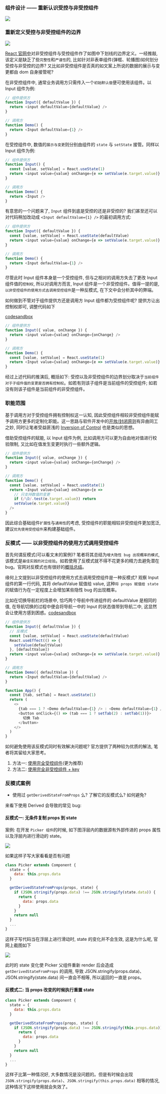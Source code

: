 ### 组件设计 —— 重新认识受控与非受控组件

![](http://with.muyunyun.cn/21ec115261725fc7a37543143c1e89ed.jpg-400)

### 重新定义受控与非受控组件的边界

![](http://with.muyunyun.cn/3e1327ce86f89d2763d8fed9c169887d.jpg-400)

[React 官网中](https://reactjs.org/docs/uncontrolled-components.html)对非受控组件与受控组件作了如图中下划线的边界定义。一经推敲, 该定义是缺乏了些`完整性`和`严谨性`的, 比如针对非表单组件(弹框、轮播图)如何划分受控与非受控的边界? 又比如非受控组件是否真的如文案上所说的数据的展示与变更都由 dom 自身接管呢?

在非受控组件中, 通常业务调用方只需传入一个`初始默认值`便可使用该组件。以 Input 组件为例:

```js
// 组件提供方
function Input({ defaultValue }) {
  return <input defaultValue={defaultValue} />
}

// 调用方
function Demo() {
  return <Input defaultValue={1} />
}
```

在受控组件中, 数值的`展示与变更`则分别由组件的 `state` 与 `setState` 接管。同样以 Input 组件为例:

```js
// 组件提供方
function Input() {
  const [value, setValue] = React.useState(1)
  return <input value={value} onChange={e => setValue(e.target.value)} />
}

// 调用方
function Demo() {
  return <Input />
}
```

有意思的一个问题来了, `Input` 组件到底是受控的还是非受控的? 我们甚至还可以对代码稍加改动成 `<Input defaultValue={1} />` 的最初调用方式:

```js
// 组件提供方
function Input({ defaultValue }) {
  const [value, setValue] = React.useState(defaultValue)
  return <input value={value} onChange={e => setValue(e.target.value)} />
}

// 调用方
function Demo() {
  return <Input defaultValue={1} />
}
```

尽管此时 Input 组件本身是一个受控组件, 但与之相对的调用方失去了更改 Input 组件值的`控制权`, 所以对调用方而言, Input 组件是一个非受控组件。值得一提的是, `以非受控组件的使用方式去调用受控组件`是一种反模式, 在下文中会分析其中的弊端。

如何做到不管对于组件提供方还是调用方 Input 组件都为受控组件呢? 提供方让出控制权即可, 调整代码如下

[codesandbox](https://codesandbox.io/s/clever-montalcini-kysbg)

```js
// 组件提供方
function Input({ value, onChange }) {
  return <input value={value} onChange={onChange} />
}

// 调用方
function Demo() {
  const [value, setValue] = React.useState(1)
  return <Input value={value} onChange={e => setValue(e.target.value)} />
}
```

经过上述代码的推演后, 概括如下: 受控以及非受控组件的边界划分取决于`当前组件对于子组件值的变更是否拥有控制权`。如若有则该子组件是当前组件的受控组件; 如若没有则该子组件是当前组件的非受控组件。

### 职能范围

基于调用方对于受控组件拥有控制权这一认知, 因此受控组件相较非受控组件能赋予调用方更多的定制化职能。这一思路与软件开发中的[开放/封闭原则](https://baike.baidu.com/item/%E5%BC%80%E6%94%BE%E5%B0%81%E9%97%AD%E5%8E%9F%E5%88%99)有异曲同工之妙, 同时让笔者受益匪浅的 [Inversion of Control](https://kentcdodds.com/blog/inversion-of-control) 也是类似的思想。

借助受控组件的赋能, 以 Input 组件为例, 比如调用方可以更为自由地对值进行校验限制, 又比如在值发生变更时执行一些额外逻辑。

```js
// 组件提供方
function Input({ value, onChange }) {
  return <input value={value} onChange={onChange} />
}

// 调用方
function Demo() {
  const [value, setValue] = React.useState(1)
  return <Input value={value} onChange={e =>
    // 只支持数值的变更
    if (/\D/.test(e.target.value)) return
    setValue(e.target.value)}
  />
}
```

因此综合基础组件`扩展性`与`通用性`的考虑, 受控组件的职能相较非受控组件更加宽泛, 建议`优先使用受控组件`来构建基础组件。

### 反模式 —— 以非受控组件的使用方式调用受控组件

首先何谓反模式(可以看文末的案例)? 笔者将其总结为`增大隐性 bug 出现概率的模式`, 该模式是`最佳实践的对立经验`。如若使用了反模式就不得不花更多的精力去避免潜在 bug。官网对反模式也有很好的[概括总结](https://reactjs.org/blog/2018/06/07/you-probably-dont-need-derived-state.html#common-bugs-when-using-derived-state)。

缘何上文提到以非受控组件的使用方式去调用受控组件是一种反模式? 观察 Input 组件的第一行代码, 其将 defaultValue 赋值给 value, 这种`将 props 赋值给 state` 的赋值行为在一定程度上会增加某些隐性 bug 的出现概率。

比如在切换导航栏的场景中, 恰巧两个导航中传进组件的 defaultValue 是相同的值, 在导航切换的过程中便会将导航一中的 Input 的状态值带到导航二中, 这显然会让使用方感到困惑。[codesandbox](https://codesandbox.io/s/controllerinput-bobkp)

```js
// 组件提供方
function Input({ defaultValue }) {
  // 反模式
  const [value, setValue] = React.useState(defaultValue)
  React.useEffect(() => {
    setValue(defaultValue)
  }, [defaultValue])
  return <input value={value} onChange={e => setValue(e.target.value)} />
}

// 调用方
function Demo({ defaultValue }) {
  return <Input defaultValue={defaultValue} />
}

function App() {
  const [tab, setTab] = React.useState(1)
  return (
    <>
      {tab === 1 ? <Demo defaultValue={1} /> : <Demo defaultValue={1} />}
      <button onClick={() => (tab === 1 ? setTab(2) : setTab(1))}>
        切换 Tab
      </button>
    </>
  )
}
```

如何避免使用该反模式同时有效解决问题呢? 官方提供了两种较为优质的解法, 笔者将其留给大家思考。

1. 方法一: [使用完全受控组件](https://reactjs.org/blog/2018/06/07/you-probably-dont-need-derived-state.html#recommendation-fully-controlled-component)(更为推荐)
2. 方法二: [使用完全非受控组件 + key](https://reactjs.org/blog/2018/06/07/you-probably-dont-need-derived-state.html#recommendation-fully-uncontrolled-component-with-a-key)

### 反模式案例

* 使用过 `getDerivedStateFromProps` 么? 了解它的反模式么? 如何避免?

来看下使用 Derived 会导致的常见 bug:

#### 反模式一: 无条件复制 props 到 state

案例: 在开发 `Picker 组件`的时候, 如下图浮层内的数据源有外部传进的 props 属性以及浮层内进行滑动的 state。

![](http://with.muyunyun.cn/7614ba8c5be96ee769b8a68112848700.jpg)

如果这样子写大家看看是否有问题

```js
class Picker extends Component {
  state = {
    data: this.props.data
  }

  getDerivedStateFromProps(props, state) {
    if (JSON.stringify(props.data) !== JSON.stringify(state.data)) {
      return {
        data: props.data
      }
    }
    return null
  }
  ...
}
```

这样子写代码当在浮层上进行滑动时, state 的变化并不会生效, 这是为什么呢, 官网上截图如下

![](http://with.muyunyun.cn/1d13387bf1d927c36cf3d1a0feaf3134.jpg)

此时的 state 变化使 Picker 父组件重新 render 后会造成 `getDerivedStateFromProps` 的调用, 导致 JSON.stringify(props.data)、JSON.stringify(state.data) 间一直会不相等, 所以返回的一直是 props。

#### 反模式二: 当 props 改变的时候执行重置 state

```js
class Picker extends Component {
  state = {
    data: this.props.data
  }

  getDerivedStateFromProps(props, state) {
    if (JSON.stringify(props.data) !== JSON.stringify(this.props.data)) {
      return {
        data: props.data
      }
    }
    return null
  }
  ...
}
```

这样子比第一种情况好, 大多数情况是没问题的。但是有时候会出现 `JSON.stringify(props.data)`、`JSON.stringify(this.props.data)` 相等的情况, 这种情况下这样使用就会失效了。
